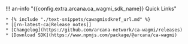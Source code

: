 !!! an-info "{{config.extra.arcana.ca_wagmi_sdk_name}} Quick Links"

    * {% include "./text-snippets/cawagmisdkref_url.md" %}
    * [[rn-latest-ca|Release notes]]
    * [Changelog](https://github.com/arcana-network/ca-wagmi/releases)
    * [Download SDK](https://www.npmjs.com/package/@arcana/ca-wagmi)